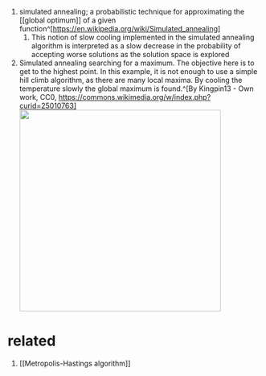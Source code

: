 1. simulated annealing; a probabilistic technique for approximating the [[global optimum]] of a given function^[https://en.wikipedia.org/wiki/Simulated_annealing]
	1. This notion of slow cooling implemented in the simulated annealing algorithm is interpreted as a slow decrease in the probability of accepting worse solutions as the solution space is explored
2. Simulated annealing searching for a maximum. The objective here is to get to the highest point. In this example, it is not enough to use a simple hill climb algorithm, as there are many local maxima. By cooling the temperature slowly the global maximum is found.^[By Kingpin13 - Own work, CC0, https://commons.wikimedia.org/w/index.php?curid=25010763]
	<img src="https://upload.wikimedia.org/wikipedia/commons/d/d5/Hill_Climbing_with_Simulated_Annealing.gif" width="400" />
	
# related
1. [[Metropolis-Hastings algorithm]]